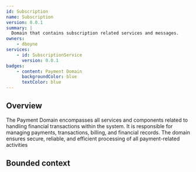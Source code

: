 ```yaml
---
id: Subscription
name: Subscription
version: 0.0.1
summary: |
  Domain that contains subscription related services and messages.
owners:
    - dboyne
services:
    - id: SubscriptionService
      version: 0.0.1
badges:
    - content: Payment Domain
      backgroundColor: blue
      textColor: blue
---
```


## Overview

The Payment Domain encompasses all services and components related to handling financial transactions within the system. It is responsible for managing payments, transactions, billing, and financial records. The domain ensures secure, reliable, and efficient processing of all payment-related activities

## Bounded context

<NodeGraph />
